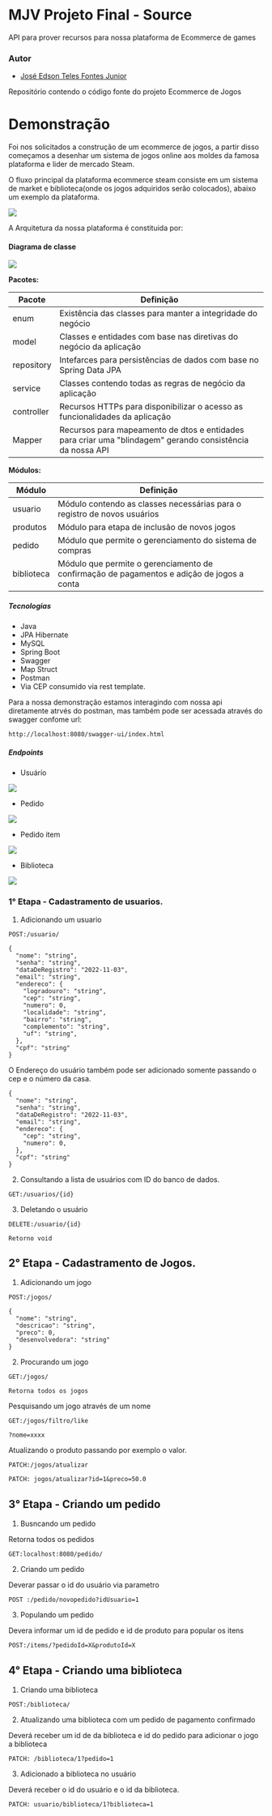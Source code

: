 # MJV Projeto Final - Source
API para prover recursos para nossa plataforma de Ecommerce de games

### Autor

- [José Edson Teles Fontes Junior](https://github.com/edsontelesfontes)

Repositório contendo o código fonte do projeto Ecommerce de Jogos

# Demonstração

Foi nos solicitados a construção de um ecommerce de jogos, a partir disso começamos a desenhar um sistema de jogos online
aos moldes da famosa plataforma e lider de mercado Steam.

O fluxo principal da plataforma ecommerce steam consiste em um sistema de market e biblioteca(onde os jogos adquiridos serão colocados),
abaixo um exemplo da plataforma.

<img src=" https://steamcdn-a.akamaihd.net/steamcommunity/public/images/clans/27766192/ac26dea63042eec4886d5fa27854517ce374b11e.jpg">


A Arquitetura da nossa plataforma é constituida por:
#### Diagrama de classe

<img src ="https://imgur.com/cZV9idi.png">

**Pacotes:**

| Pacote     | Definição                                                                                                 |
|------------|-----------------------------------------------------------------------------------------------------------|
| enum       | Existência das classes para manter a integridade do negócio                                               |
| model      | Classes e entidades com base nas diretivas do negócio da aplicação                                        |
| repository | Intefarces para persistências de dados com base no Spring Data JPA                                        |
| service    | Classes contendo todas as regras de negócio da aplicação                                                  |
| controller | Recursos HTTPs para disponibilizar o acesso as funcionalidades da aplicação                               |
| Mapper     | Recursos para mapeamento de dtos e entidades para criar uma "blindagem" gerando consistência da nossa API |

**Módulos:**

| Módulo     | Definição                                                                                 |
|------------|-------------------------------------------------------------------------------------------|
| usuario    | Módulo contendo as classes necessárias para o registro de novos usuários                  |
| produtos   | Módulo para etapa de inclusão de novos jogos                                              |
| pedido     | Módulo que permite o gerenciamento do sistema de compras                                  |
| biblioteca | Módulo que permite o gerenciamento de confirmação de pagamentos e adição de jogos a conta |

##### Tecnologias

* Java
* JPA Hibernate
* MySQL
* Spring Boot
* Swagger
* Map Struct
* Postman
* Via CEP consumido via rest template.

Para a nossa demonstração estamos interagindo com nossa api diretamente atrvés do postman, mas também pode ser acessada através do swagger confome url:
```
http://localhost:8080/swagger-ui/index.html
```

##### Endpoints
* Usuário

<img src=" https://imgur.com/CeBbkcL.png">

* Pedido
<img src = "https://imgur.com/GrquuyO.png">
  
* Pedido item
<img src = "https://imgur.com/cY5GQud.png">

* Biblioteca 
<img src = "https://imgur.com/PCf66py.png">

### 1° Etapa - Cadastramento de usuarios.

1. Adicionando um usuario

```
POST:/usuario/
```
```
{
  "nome": "string",
  "senha": "string",
  "dataDeRegistro": "2022-11-03",
  "email": "string",
  "endereco": {
    "logradouro": "string",
    "cep": "string",
    "numero": 0,
    "localidade": "string",
    "bairro": "string",
    "complemento": "string",
    "uf": "string",
  },
  "cpf": "string"
}
```
O Endereço do usuário também pode ser adicionado somente passando o cep e o número da casa.
```
{
  "nome": "string",
  "senha": "string",
  "dataDeRegistro": "2022-11-03",
  "email": "string",
  "endereco": {
    "cep": "string",
    "numero": 0,
  },
  "cpf": "string"
}
```
2. Consultando a lista de usuários com ID do banco de dados.
```
GET:/usuarios/{id}
```
3. Deletando o usuário
```
DELETE:/usuario/{id}
```
```
Retorno void
```
## 2° Etapa - Cadastramento de Jogos.

1. Adicionando um jogo
```
POST:/jogos/
```
```
{
  "nome": "string",
  "descricao": "string",
  "preco": 0,
  "desenvolvedora": "string"
}
```
2. Procurando um jogo
```
GET:/jogos/
```
```
Retorna todos os jogos
```
Pesquisando um jogo através de um nome
```
GET:/jogos/filtro/like
```
```
?nome=xxxx
```
Atualizando o produto passando por exemplo o valor.
```
PATCH:/jogos/atualizar
```
```
PATCH: jogos/atualizar?id=1&preco=50.0
```

## 3° Etapa - Criando um pedido
1. Busncando um pedido

Retorna todos os pedidos
```
GET:localhost:8080/pedido/
```
2. Criando um pedido

Deverar passar o id do usuário via parametro
```
POST :/pedido/novopedido?idUsuario=1
```

3. Populando um pedido

Devera informar um id de pedido e id de produto para popular os itens
```
POST:/items/?pedidoId=X&produtoId=X
```

## 4° Etapa - Criando uma biblioteca

1. Criando uma biblioteca
```
POST:/biblioteca/
```

2. Atualizando uma biblioteca com um pedido de pagamento confirmado

Deverá receber um id de da biblioteca e id do pedido para adicionar o jogo a biblioteca
```
PATCH: /biblioteca/1?pedido=1
```

3. Adicionado a biblioteca no usuário

Deverá receber o id do usuário e o id da biblioteca.
```
PATCH: usuario/biblioteca/1?biblioteca=1
```
